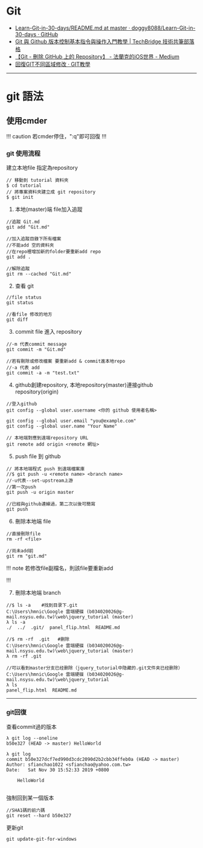 # Git
- [Learn-Git-in-30-days/README.md at master · doggy8088/Learn-Git-in-30-days · GitHub](https://github.com/doggy8088/Learn-Git-in-30-days/blob/master/zh-tw/README.md)
- [Git 與 Github 版本控制基本指令與操作入門教學 \| TechBridge 技術共筆部落格](https://blog.techbridge.cc/2018/01/17/learning-programming-and-coding-with-python-git-and-github-tutorial/)
- [【Git - 刪除 GitHub 上的 Repository】 - 法蘭克的iOS世界 - Medium](https://medium.com/@mikru168/github-%E5%88%AA%E9%99%A4github%E4%B8%8A%E7%9A%84%E5%B0%88%E6%A1%88-a3218b1beafe)
- [回復GIT不同區域修改 · GIT教學](https://kingofamani.gitbooks.io/git-teach/content/chapter_2/chapter_2reset_file.html)
---

# git 語法 
## 使用cmder
!!! caution
若cmder停住，":q"即可回復
!!! 

### git 使用流程 

建立本地file 指定為repository
```
// 移動到 tutorial 資料夾
$ cd tutorial
// 將專案資料夾建立成 git repository
$ git init
```

1. 本地(master)端 file加入追蹤
```
//追蹤 Git.md
git add "Git.md"

//加入追蹤目錄下所有檔案
//不能add 空的資料夾
//在repo裡增加新的folder要重新add repo
git add .

//解除追蹤
git rm --cached "Git.md"
```

2. 查看 git 
```
//file status
git status

//看file 修改的地方
git diff
```
3. commit file 進入 repository
```
//-m 代表commit message 
git commit -m "Git.md"

//若有刪除或修改檔案 要重新add & commit進本地repo
//-a 代表 add
git commit -a -m "test.txt"
```

4. github創建repository, 本地repository(master)連接github repository(origin)
```
//登入github
git config --global user.username <你的 github 使用者名稱>

git config --global user.email "you@example.com"
git config --global user.name "Your Name"

// 本地端對應到遠端repository URL
git remote add origin <remote 網址>
```

5. push file 到 github
```
// 將本地端程式 push 到遠端檔案庫
//$ git push -u <remote name> <branch name>
//-u代表--set-upstream上游
//第一次push
git push -u origin master

//已經與github連線過，第二次以後可簡寫
git push
```

6. 刪除本地端 file
```
//直接刪除file
rm -rf <file>

//尚未add前
git rm "git.md"
```
!!! note 
若修改file副檔名，則該file要重新add

!!!

7. 刪除本地端 branch
```
//$ ls -a    #找到目录下.git
C:\Users\hmnic\Google 雲端硬碟 (b034020026@g-mail.nsysu.edu.tw)\web\jquery_tutorial (master)
λ ls -a
./  ../  .git/  panel_flip.html  README.md

//$ rm -rf  .git   #删除
C:\Users\hmnic\Google 雲端硬碟 (b034020026@g-mail.nsysu.edu.tw)\web\jquery_tutorial (master)
λ rm -rf .git

//可以看到master分支已经删除（jquery_tutorial中隐藏的.git文件夹已经删除）
C:\Users\hmnic\Google 雲端硬碟 (b034020026@g-mail.nsysu.edu.tw)\web\jquery_tutorial
λ ls
panel_flip.html  README.md
```


---
### git回復

查看commit過的版本
```
λ git log --oneline
b50e327 (HEAD -> master) HelloWorld

λ git log
commit b50e327dcf7ed990d3cdc2090d2b2cbb34ffeb0a (HEAD -> master)
Author: sfianchao1022 <sfianchao@yahoo.com.tw>
Date:   Sat Nov 30 15:52:33 2019 +0800

    HelloWorld


```

強制回到某一個版本
```
//SHA1碼的前六碼
git reset --hard b50e327
```

更新git
```
git update-git-for-windows
```


